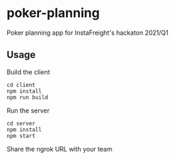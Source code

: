 # poker-planning

Poker planning app for InstaFreight's hackaton 2021/Q1

## Usage

Build the client

```
cd client
npm install
npm run build
```

Run the server

```
cd server
npm install
npm start
```

Share the ngrok URL with your team